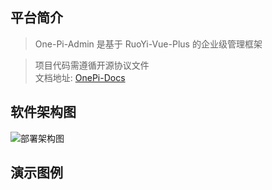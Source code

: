 
## 平台简介

> One-Pi-Admin 是基于 RuoYi-Vue-Plus 的企业级管理框架

> 项目代码需遵循开源协议文件<br>
> 文档地址: [OnePi-Docs](https://www.yuque.com/desperado-ylvkw/zkr1ac?)

## 软件架构图

![部署架构图](https://foruda.gitee.com/images/1678981882624240692/ae2a3f3e_1766278.png "Plus部署架构图.png")



## 演示图例












